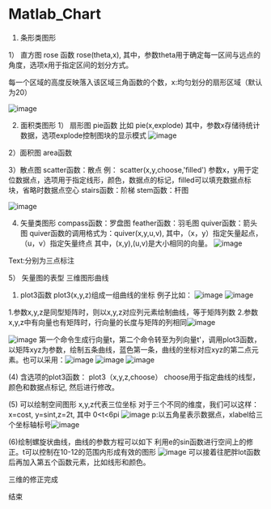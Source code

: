 # Matlab_Chart

1. 条形类图形


1） 直方图
rose 函数 rose(theta,x), 其中，参数theta用于确定每一区间与远点的角度，选项x用于指定区间的划分方式。

每一个区域的高度反映落入该区域三角函数的个数，x:均匀划分的扇形区域（默认为20）

![image](https://user-images.githubusercontent.com/81022107/157791771-f1770a31-c466-476f-8535-01a796c3d44b.png)

2. 面积类图形
1） 扇形图 
pie函数
比如 pie(x,explode) 其中，参数x存储待统计数据，选项explode控制图块的显示模式
![image](https://user-images.githubusercontent.com/81022107/157792128-eb811efa-8d7f-440f-9b06-595cdca1dcfd.png)

2）面积图
area函数

3）散点图
scatter函数：散点
例： scatter(x,y,choose,'filled') 参数x，y用于定位数据点，选项用于指定线形，颜色，数据点的标记，filled可以填充数据点标块，省略时数据点空心
stairs函数：阶梯
stem函数：杆图

![image](https://user-images.githubusercontent.com/81022107/157792623-1f83ffd2-dd17-4c19-a62b-b08fca0520e5.png)

4) 矢量类图形
compass函数：罗盘图
feather函数：羽毛图
quiver函数：箭头图
quiver函数的调用格式为：quiver(x,y,u,v), 其中，（x，y）指定矢量起点，（u，v）指定矢量终点
其中，(x,y),(u,v)是大小相同的向量。
![image](https://user-images.githubusercontent.com/81022107/158746538-8c3c6da6-962f-46fd-ab5d-5180e8098a20.png)

Text:分别为三点标注

5） 矢量图的表型
三维图形曲线

1. plot3函数
plot3(x,y,z)组成一组曲线的坐标
例子比如： ![image](https://user-images.githubusercontent.com/81022107/159592833-76ffd986-78ae-4424-8018-26d25f2973b4.png)
![image](https://user-images.githubusercontent.com/81022107/159592856-135b54c4-b47b-4b5d-8f1a-58b465b34756.png)

1.参数x,y,z是同型矩阵时，则以x,y,z对应列元素绘制曲线，等于矩阵列数
2.参数x,y,z中有向量也有矩阵时，行向量的长度与矩阵的列相同![image](https://user-images.githubusercontent.com/81022107/159825879-bc701c17-5ef2-4eae-88f4-31828874a850.png)

![image](https://user-images.githubusercontent.com/81022107/159828669-a66a960b-4e8e-4c98-8b0f-d8565d2948dc.png)
第一个命令生成行向量t，第二个命令转至为列向量t'，调用plot3函数，以矩阵xyz为参数，绘制五条曲线，蓝色第一条，曲线的坐标对应xyz的第二点元素。也可以采用：![image](https://user-images.githubusercontent.com/81022107/160044449-266e373c-4e55-4103-bb4d-f6dc0285c3c7.png)
![image](https://user-images.githubusercontent.com/81022107/160044468-7bc3750e-4da6-419a-bbc4-a56b87b9faa7.png)
![image](https://user-images.githubusercontent.com/81022107/160044474-6228869e-736c-4dee-9540-553e2e8da61b.png)

(4) 含选项的plot3函数： plot3（x,y,z,choose）
choose用于指定曲线的线型，颜色和数据点标记,
然后进行修改。 

(5) 可以绘制空间图形 x,y,z代表三位坐标
对于三个不同的维度，我们可以这样： x=cost, y=sint,z=2t, 其中 0<t<6pi
![image](https://user-images.githubusercontent.com/81022107/164200679-39e9d5ff-3799-434d-a5c6-3a74c67834bd.png)
p:以五角星表示数据点，xlabel给三个坐标轴标号![image](https://user-images.githubusercontent.com/81022107/164200799-e9f2b616-a5ea-41de-9c1f-f1022cb4042f.png)

(6)绘制螺旋状曲线，曲线的参数方程可以如下
利用e的sin函数进行空间上的修正。t可以控制在10-12的范围内形成有效的图形
![image](https://user-images.githubusercontent.com/81022107/164201250-2ad60e55-66df-48dc-bf52-0beafc209107.png)
可以接着往肥胖lot函数后再加入第五个函数元素，比如线形和颜色。

三维的修正完成


结束






